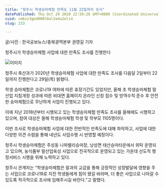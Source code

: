 ```yaml
---
title: "청주시 학생승마체험 만족도 11월 22일까지 조사"
datePublished: Thu Oct 29 2020 22:59:26 GMT+0000 (Coordinated Universal Time)
cuid: cm6zz3ged000l0al2e4u2eli4
slug: 233

---
```



글/사진 : 한국공보뉴스/충북광역본부 권영길 기자

청주시가 학생승마체험 사업에 대한 만족도 조사를 진행한다

![이미지](https://cdn.hashnode.com/res/hashnode/image/upload/v1739247566590/3daf42ca-0c7b-4e39-8bff-53d8e035aebc.jpeg)

청주시 축산과가 2020년 학생승마체험 사업에 대한 만족도 조사를 다음달 2일부터 22일까지 진행한다고 29일(목) 밝혔다.

학생 승마체험은 코로나19 여파에 따른 휴장기간도 있었지만, 올해 초 학생승마체험 말 산업 지침개정 성과에 따른 비대면 홈페이지 온라인 신청 접수 및 방역수칙 준수 후 안전한 승마체험으로 무난하게 사업이 진행되고 있다.

이에 지난 2018년부터 시행되고 있는 학생승마체험 만족도 조사를 올해에도 시행하고 있으며, 참여 대상은 올해 학생승마체험 학생 및 학부모 1105명이다.

이번 조사로 학생승마체험 사업에 대한 전반적인 만족도에 대해 파악하고, 사업에 대한 다양한 의견 수렴을 통해 내년도 사업수행 시 반영할 예정이다.

청주시 학생승마체험은 주성동 나파밸리승마장, 낭성면 태산승마타운에서 위탁 운영되고 있으며, 농식품부 말산업육성 사업으로 전국적으로 운영되고 있는 가운데 선도적 행정서비스 시행을 위해 노력하고 있다.

청주시 관계자는 “학생승마체험은 말과의 교감을 통해 긍정적인 성장발달에 영향을 주는 사업으로 코로나19로 지친 학생들에게 힘이 됐길 바라며, 더 좋은 사업으로 나아갈 수 있도록 적극적으로 조사에 임해주시길 바란다.”고 말했다.